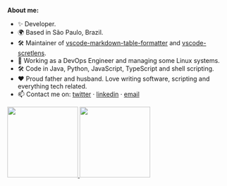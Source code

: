**About me:**

- ✨ Developer.
- 🌍 Based in São Paulo, Brazil.
- 🛠 Maintainer of [vscode-markdown-table-formatter](https://github.com/fcrespo82/vscode-markdown-table-formatter/) and [vscode-scretlens](https://github.com/fcrespo82/vscode-secretlens).
- 💼 Working as a DevOps Engineer and managing some Linux systems.
- 🛠 Code in Java, Python, JavaScript, TypeScript and shell scripting.
- ❤️ Proud father and husband. Love writing software, scripting and everything tech related.
- 📫 Contact me on: [twitter](https://twitter.com/fcrespo82) · [linkedin](https://www.linkedin.com/in/fcrespo82/) · [email](mailto:fernando82@gmail.com)

<a href="https://github.com/fcrespo82">
  <img height="160em" src="https://github-readme-stats.vercel.app/api?username=fcrespo82&show_icons=true&count_private=true">
  <img height="160em" src="https://github-readme-stats.vercel.app/api/top-langs/?username=fcrespo82&layout=compact">
</a>

